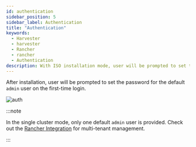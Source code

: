 ```yaml
---
id: authentication
sidebar_position: 5
sidebar_label: Authentication
title: "Authentication"
keywords:
  - Harvester
  - harvester
  - Rancher
  - rancher
  - Authentication
description: With ISO installation mode, user will be prompted to set the password for the default `admin` user on the first-time login.
---
```


<head>
  <link rel="canonical" href="https://docs.harvesterhci.io/v1.6/authentication"/>
</head>

After installation, user will be prompted to set the password for the default `admin` user on the first-time login.

![auth](/img/v1.2/install/first-time-login.png)

:::note

In the single cluster mode, only one default `admin` user is provided. Check out the [Rancher Integration](./rancher/rancher-integration.md) for multi-tenant management.

:::
